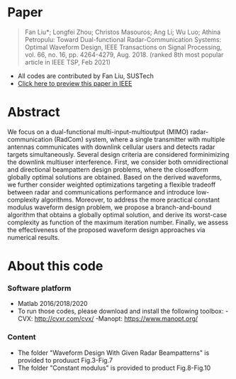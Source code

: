 # Paper
> Fan Liu*; Longfei Zhou; Christos Masouros; Ang Li; Wu Luo; Athina Petropulu: Toward Dual-functional Radar-Communication Systems: Optimal Waveform Design, IEEE Transactions on Signal Processing, vol. 66, no. 16, pp. 4264-4279, Aug. 2018. (ranked 8th most popular article in IEEE TSP, Feb 2021)

- All codes are contributed by Fan Liu, SUSTech
- [Click here to preview this paper in IEEE](https://ieeexplore.ieee.org/stamp/stamp.jsp?tp=&arnumber=8386661)


# Abstract
We focus on a dual-functional multi-input-multioutput (MIMO) radar-communication (RadCom) system, where a single transmitter with multiple antennas communicates with downlink cellular users and detects radar targets simultaneously. Several design criteria are considered forminimizing the downlink multiuser interference. First, we consider both omnidirectional and directional beampattern design problems, where the closedform globally optimal solutions are obtained. Based on the derived waveforms, we further consider weighted optimizations targeting a flexible tradeoff between radar and communications performance and introduce low-complexity algorithms. Moreover, to address the more practical constant modulus waveform design problem, we propose a branch-and-bound algorithm that obtains a globally optimal solution, and derive its worst-case complexity as function of the maximum iteration number. Finally, we assess the effectiveness of the proposed waveform design approaches via numerical results.

# About this code
### Software platform
- Matlab 2016/2018/2020
- To run those codes, please download and install the following toolbox:
-CVX: http://cvxr.com/cvx/
-Manopt: https://www.manopt.org/
### Content
- The folder "Waveform Design With Given Radar Beampatterns" is provided to produuct Fig.3-Fig.7
- The folder "Constant modulus" is provided to product Fig.8-Fig.10
